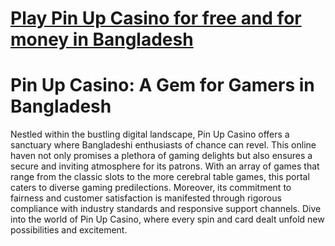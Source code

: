 # <a href="https://shorturl.at/wN1QB">Play Pin Up Casino for free and for money in Bangladesh</a>

# Pin Up Casino: A Gem for Gamers in Bangladesh

Nestled within the bustling digital landscape, Pin Up Casino offers a sanctuary where Bangladeshi enthusiasts of chance can revel. This online haven not only promises a plethora of gaming delights but also ensures a secure and inviting atmosphere for its patrons. With an array of games that range from the classic slots to the more cerebral table games, this portal caters to diverse gaming predilections. Moreover, its commitment to fairness and customer satisfaction is manifested through rigorous compliance with industry standards and responsive support channels. Dive into the world of Pin Up Casino, where every spin and card dealt unfold new possibilities and excitement.
